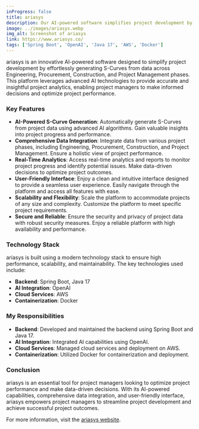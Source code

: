 ```yaml
---
inProgress: false
title: ariasys
description: Our AI-powered software simplifies project development by effortlessly generating S-Curves from data across Engineering, Procurement, Construction, and Project Management phases.
image: ../images/ariasys.webp
img_alt: Screenshot of ariasys
link: https://www.ariasys.co/
tags: ['Spring Boot', 'OpenAI', 'Java 17', 'AWS', 'Docker']
---
```


ariasys is an innovative AI-powered software designed to simplify project development by effortlessly generating S-Curves from data across Engineering, Procurement, Construction, and Project Management phases. This platform leverages advanced AI technologies to provide accurate and insightful project analytics, enabling project managers to make informed decisions and optimize project performance.

### Key Features

- **AI-Powered S-Curve Generation**: Automatically generate S-Curves from project data using advanced AI algorithms. Gain valuable insights into project progress and performance.
- **Comprehensive Data Integration**: Integrate data from various project phases, including Engineering, Procurement, Construction, and Project Management. Ensure a holistic view of project performance.
- **Real-Time Analytics**: Access real-time analytics and reports to monitor project progress and identify potential issues. Make data-driven decisions to optimize project outcomes.
- **User-Friendly Interface**: Enjoy a clean and intuitive interface designed to provide a seamless user experience. Easily navigate through the platform and access all features with ease.
- **Scalability and Flexibility**: Scale the platform to accommodate projects of any size and complexity. Customize the platform to meet specific project requirements.
- **Secure and Reliable**: Ensure the security and privacy of project data with robust security measures. Enjoy a reliable platform with high availability and performance.

### Technology Stack

ariasys is built using a modern technology stack to ensure high performance, scalability, and maintainability. The key technologies used include:

- **Backend**: Spring Boot, Java 17
- **AI Integration**: OpenAI
- **Cloud Services**: AWS
- **Containerization**: Docker

### My Responsibilities

- **Backend**: Developed and maintained the backend using Spring Boot and Java 17.
- **AI Integration**: Integrated AI capabilities using OpenAI.
- **Cloud Services**: Managed cloud services and deployment on AWS.
- **Containerization**: Utilized Docker for containerization and deployment.

### Conclusion

ariasys is an essential tool for project managers looking to optimize project performance and make data-driven decisions. With its AI-powered capabilities, comprehensive data integration, and user-friendly interface, ariasys empowers project managers to streamline project development and achieve successful project outcomes.

For more information, visit the [ariasys website](https://www.ariasys.co/).